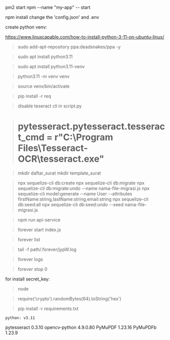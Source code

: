 pm2 start npm --name "my-app" -- start

npm install
change the 'config.json' and .env

create python venv:

https://www.linuxcapable.com/how-to-install-python-3-11-on-ubuntu-linux/

> sudo add-apt-repository ppa:deadsnakes/ppa -y

> sudo apt install python3.11

> sudo apt install python3.11-venv

> python3.11 -m venv venv

> source venv/bin/activate

> pip install -r req

> disable teseract cli in script.py

> # pytesseract.pytesseract.tesseract_cmd = r"C:\Program Files\Tesseract-OCR\tesseract.exe"

> mkdir daftar_surat
> mkdir template_surat

> npx sequelize-cli db:create
> npx sequelize-cli db:migrate
> npx sequelize-cli db:migrate:undo --name nama-file-migrasi.js
> npx sequelize-cli model:generate --name User --attributes firstName:string,lastName:string,email:string
> npx sequelize-cli db:seed:all
> npx sequelize-cli db:seed:undo --seed nama-file-migrasi.js

> npm run api-service

> forever start index.js

> forever list

> tail -f path/.forever/jypW.log

> forever logs

> forever stop 0

for install secret_key:

<!-- secret key -->

> node

> require('crypto').randomBytes(64).toString('hex')

> pip install -r requirements.txt

`python: v3.11`

pytesseract 0.3.10
opencv-python 4.9.0.80
PyMuPDF 1.23.16
PyMuPDFb 1.23.9

